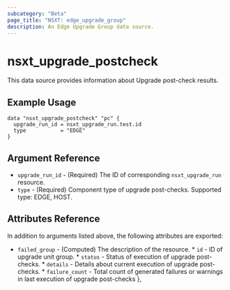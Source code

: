 ```yaml
---
subcategory: "Beta"
page_title: "NSXT: edge_upgrade_group"
description: An Edge Upgrade Group data source.
---
```


# nsxt_upgrade_postcheck

This data source provides information about Upgrade post-check results.

## Example Usage

```hcl
data "nsxt_upgrade_postcheck" "pc" {
  upgrade_run_id = nsxt_upgrade_run.test.id
  type           = "EDGE"
}
```

## Argument Reference

* `upgrade_run_id` - (Required) The ID of corresponding `nsxt_upgrade_run` resource.
* `type` - (Required) Component type of upgrade post-checks. Supported type: EDGE, HOST.

## Attributes Reference

In addition to arguments listed above, the following attributes are exported:

* `failed_group` - (Computed) The description of the resource.
          * `id` - ID of upgrade unit group.
          * `status` - Status of execution of upgrade post-checks.
          * `details` - Details about current execution of upgrade post-checks.
          * `failure_count` - Total count of generated failures or warnings in last execution of upgrade post-checks      },
